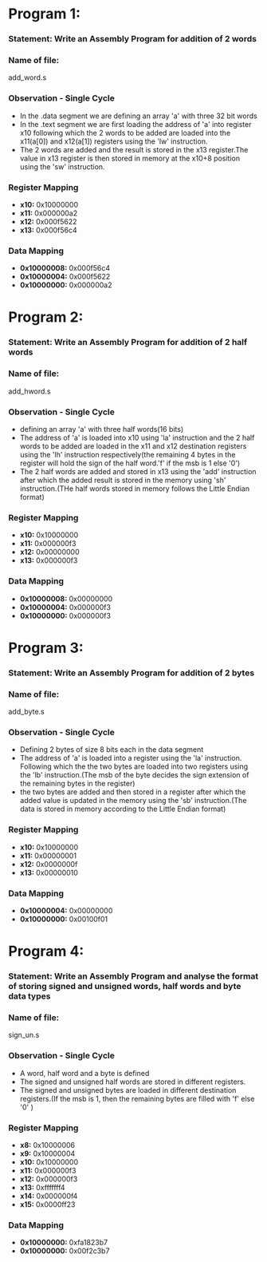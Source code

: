 # Program 1: 
### Statement: Write an Assembly Program for addition of 2 words

### Name of file:
add_word.s

### Observation - Single Cycle
- In the .data segment we are defining an array 'a' with three 32 bit words
- In the .text segment we are first loading the address of 'a' into register x10 following which the 2 words to be added are loaded into the x11(a[0]) and x12(a[1]) registers using the 'lw' instruction.
- The 2 words are added and the result is stored in the x13 register.The value in x13 register is then stored in memory at the x10+8 position using the 'sw' instruction.

### Register Mapping
- **x10:** 0x10000000
- **x11:** 0x000000a2
- **x12:** 0x000f5622
- **x13:** 0x000f56c4

### Data Mapping
- **0x10000008:** 0x000f56c4
- **0x10000004:** 0x000f5622
- **0x10000000:** 0x000000a2

# Program 2: 
### Statement: Write an Assembly Program for addition of 2 half words

### Name of file:
add_hword.s

### Observation - Single Cycle
- defining an array 'a' with three half words(16 bits)
- The address of 'a' is loaded into x10 using 'la' instruction and the 2 half words to be added are loaded in the x11 and x12 destination registers using the 'lh' instruction respectively(the remaining 4 bytes in the register will hold the sign of the half word.'f' if the msb is 1 else '0')
- The 2 half words are added and stored in x13 using the 'add' instruction after which the added result is stored in the memory using 'sh' instruction.(THe half words stored in memory follows the Little Endian format) 

### Register Mapping
- **x10:** 0x10000000
- **x11:** 0x000000f3
- **x12:** 0x00000000
- **x13:** 0x000000f3

### Data Mapping
- **0x10000008:** 0x00000000
- **0x10000004:** 0x000000f3
- **0x10000000:** 0x000000f3


# Program 3: 
### Statement: Write an Assembly Program for addition of 2 bytes

### Name of file:
add_byte.s

### Observation - Single Cycle
- Defining 2 bytes of size 8 bits each in the data segment
- The address of 'a' is loaded into a register using the 'la' instruction. Following which the the two bytes are loaded into two registers using the 'lb' instruction.(The msb of the byte decides the sign extension of the remaining bytes in the register)
- the two bytes are added and then stored in a register after which the added value is updated in the memory using the 'sb' instruction.(The data is stored in memory according to the Little Endian format)

### Register Mapping
- **x10:** 0x10000000
- **x11:** 0x00000001
- **x12:** 0x0000000f
- **x13:** 0x00000010


### Data Mapping
- **0x10000004:** 0x00000000
- **0x10000000:** 0x00100f01


# Program 4: 
### Statement: Write an Assembly Program and analyse the format of storing signed and unsigned words, half words and byte data types

### Name of file:
sign_un.s

### Observation - Single Cycle
- A word, half word and a byte is defined 
- The signed and unsigned half words are stored in different registers.
- The signed and unsigned bytes are loaded in different destination registers.(If the msb is 1, then the remaining bytes are filled with 'f' else '0' )

### Register Mapping
- **x8:** 0x10000006
- **x9:** 0x10000004
- **x10:** 0x10000000
- **x11:** 0x000000f3
- **x12:** 0x000000f3
- **x13:** 0xfffffff4
- **x14:** 0x000000f4
- **x15:** 0x0000ff23


### Data Mapping
- **0x10000000:** 0xfa1823b7
- **0x10000000:** 0x00f2c3b7